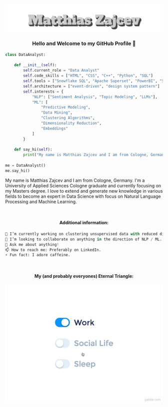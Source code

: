 <p align="center">
  <img src="assets/name.svg" alt="Me, myself and I" width="500">
</p>

<div>
<h3 align="center">Hello and Welcome to my GitHub Profile 👋</h3>
  
```python
class DataAnalyst:

    def __init__(self):
        self.current_role = "Data Analyst"
        self.code_skills = ["HTML", "CSS", "C++", "Python", "SQL"]
        self.tools = ["Snowflake SQL", "Apache Superset", "PowerBI", "SPSS", "Pandas", "spaCy", "Langchain", "Transformers", "Scikit-learn", "& many more"]
        self.architecture = ["event-driven", "design system pattern"]
        self.interests = {
            "NLP": ["Sentiment Analysis", "Topic Modeling", "LLMs"],
            "ML": [
                "Predictive Modeling", 
                "Data Mining", 
                "Clustering Algorithms", 
                "Dimensionality Reduction", 
                "Embeddings"
            ]
        }

    def say_hi(self):
        print("My name is Matthias Zajcev and I am from Cologne, Germany. I'm a University of Applied Sciences Cologne graduate and currently focussing on my Masters degree. I love to extend and generate new knowledge in various fields to become an expert in Data Science with focus on Natural Language Processing and Machine Learning.")

me = DataAnalyst()
me.say_hi()
```
<p align="left">
  My name is Matthias Zajcev and I am from Cologne, Germany. 
  I'm a University of Applied Sciences Cologne graduate and currently focusing on my Masters degree.
  I love to extend and generate new knowledge in various fields to become an expert in Data Science with focus on Natural Language Processing and Machine Learning.
</p>

<br>
<h4 align="center">Additional information:</h4>

```python
🔭 I’m currently working on clustering unsupervised data with reduced dimensionality to discover knowledge in a business setting.
👯 I’m looking to collaborate on anything in the direction of NLP / ML.
💬 Ask me about anything!
📫 How to reach me: Preferably on LinkedIn.
⚡ Fun fact: I adore caffeine.
```
<br>

<h4 align="center">My (and probably everyones) Eternal Triangle:</h4>
<p align="center">
  <img src="assets/life_balance.gif" alt="Work Life Balance GIF">
</p>
